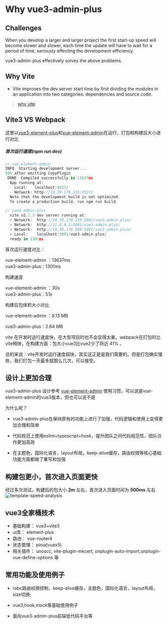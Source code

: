 # Why vue3-admin-plus 

## Challenges

When you develop a larger and larger project the first start-up speed will become slower and slower, each time the update will have to wait for a period of time, seriously affecting the development efficiency.

vue3-admin-plus effectively solves the above problems.



## Why Vite  

- Vite improves the dev server start time by first dividing the modules in an application into two categories: dependencies and source code.

>[why vite](https://vitejs.cn/guide/why.html#slow-server-start)



## Vite3 VS Webpack

这里以[vue3-element-plus](https://github.com/jzfai/vue3-admin-plus.git)和[vue-element-admin]( https://github.com/PanJiaChen/vue-element-admin.git)在运行，打包和构建后大小进行对比

##### 首次运行速度(npm run dev)

```javascript
// vue-element-admin 
INFO  Starting development server...
98% after emitting CopyPlugin
 DONE  Compiled successfully in 13637ms                                                  
  App running at:
  - Local:   localhost:9527/
  - Network: http://10.39.178.135:9527/
  Note that the development build is not optimized.
  To create a production build, run npm run build.

// vue3-admin-plus
  vite v2.7.3 dev server running at:
  > Network:  http://10.39.178.135:5001/vue3-admin-plus/
  > Network:  http://11.0.0.1:5001/vue3-admin-plus/
  > Network:  http://10.38.178.208:5001/vue3-admin-plus/
  > Local:    localhost:5001/vue3-admin-plus/
  ready in 1301ms.
```

首次运行速度对比：

vue-element-admin ：13637ms     
vue3-admin-plus：1301ms



构建速度

vue-element-admin ：30s     
vue3-admin-plus：51s 



构建后包体积大小对比

vue-element-admin ：6.13 MB

vue3-admin-plus：2.64 MB



vite 在开发时运行速度快，在大型项目时也不会显得太重。webpack在打包时比vite稍快，在构建方面：包大小vue3比vue2少了将近 41% 。



总的来说：vite开发时运行速度超快，其实这正是是我们需要的。但是打包确实慢些，我们打包一天最多就那么几次，可以接受。



## 设计上更加合理

vue3-admin-plus 设计参考 [vue-element-admin](https://github.com/PanJiaChen/vue-element-admin.git) 使用习惯，可以说是vue-element-admin的vue3版本，但也可以说不是

为什么呢？

- vue3-admin-plus在保持原有的功能上进行了加强，代码逻辑和使用上变得更加合理和简单

- 代码规范上使用eslint+typescript+husk，提升团队之间代码规范性，团队合作更加高效

- 在主题色，国际化语言，layout布局，keep-alive缓存，路由权限等核心基础功能方面都做了重写和加强



## 构建包更小，首次进入页面更快 

经过多次测试，构建后的包大小 **2m** 左右，首次进入页面时间为 **500ms** 左右
![template-speed-analysis](https://p3-juejin.byteimg.com/tos-cn-i-k3u1fbpfcp/fa07ebf2dcb34b059f1945c009752a52~tplv-k3u1fbpfcp-zoom-1.image)



## vue3全家桶技术

- 基础构建： vue3+vite3
- ui库：    element-plus
- 路由：    vue-router4
- 状态管理： pinia(vuex5)
- 相关插件： unoscc, vite-plugin-mkcert, unplugin-auto-import,unplugin-vue-define-options 等



## 常用功能及使用例子

- rabc路由权限控制，keep-alive缓存，主题色，国际化语言，layout布局，size切换; 

- vue3,hook,mock等基础使用例子

- 面向vue3-admin-plus前端低代码平台等

